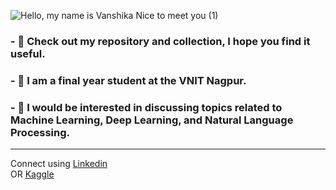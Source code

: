 ![Hello, my name is Vanshika  Nice to meet you  (1)](https://user-images.githubusercontent.com/67424390/210377046-bfbc9207-dd94-4160-ab7a-34d11baba998.png)

### - 💫 Check out my repository and collection, I hope you find it useful.
### - 📍  I am a final year student at the VNIT Nagpur. 
### - 💭 I would be interested in discussing topics related to Machine Learning, Deep Learning, and Natural Language Processing.    

---
Connect using
[Linkedin](https://www.linkedin.com/in/vanshikagupta-/)         
OR
[Kaggle](https://www.kaggle.com/vanshikagupta1136)


<!--
**vg11072001/vg11072001** is a ✨ _special_ ✨ repository because its `README.md` (this file) appears on your GitHub profile.

Here are some ideas to get you started:
- 🔭 I’m currently working on ...
- 🌱 I’m currently learning ...
- 👯 I’m looking to collaborate on ...
- 🤔 I’m looking for help with ...
- 💬 Ask me about ...
- 📫 How to reach me: ...
- 😄 Pronouns: ...
- ⚡ Fun fact: ...

-->

